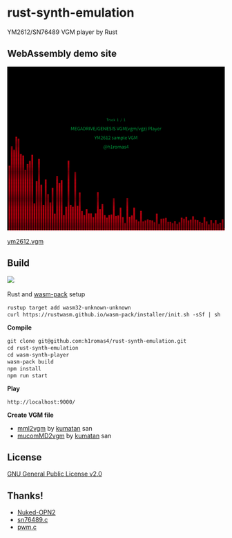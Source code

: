 # rust-synth-emulation

YM2612/SN76489 VGM player by Rust

## WebAssembly demo site

[![](https://raw.githubusercontent.com/h1romas4/rust-synth-emulation/master/docs/images/ogp.png)](https://h1romas4.github.io/rust-synth-emulation/index.html)

[ym2612.vgm](https://h1romas4.github.io/rust-synth-emulation/index.html)

## Build

![](https://github.com/h1romas4/rust-synth-emulation/workflows/Rust-wasm%20CI/badge.svg)

Rust and [wasm-pack](https://rustwasm.github.io/wasm-pack) setup

```
rustup target add wasm32-unknown-unknown
curl https://rustwasm.github.io/wasm-pack/installer/init.sh -sSf | sh
```

**Compile**

```
git clone git@github.com:h1romas4/rust-synth-emulation.git
cd rust-synth-emulation
cd wasm-synth-player
wasm-pack build
npm install
npm run start
```

**Play**

```
http://localhost:9000/
```

**Create VGM file**

* [mml2vgm](https://github.com/kuma4649/mml2vgm) by [kumatan](https://github.com/kuma4649) san
* [mucomMD2vgm](https://github.com/kuma4649/mucomMD2vgm) by [kumatan](https://github.com/kuma4649) san

## License

[GNU General Public License v2.0](https://github.com/h1romas4/rust-synth-emulation/blob/master/LICENSE.txt)

## Thanks!

* [Nuked-OPN2](https://github.com/nukeykt/Nuked-OPN2)
* [sn76489.c](https://github.com/vgmrips/vgmplay/blob/master/VGMPlay/chips/sn76489.c)
* [pwm.c](https://github.com/vgmrips/vgmplay/blob/master/VGMPlay/chips/pwm.c)
